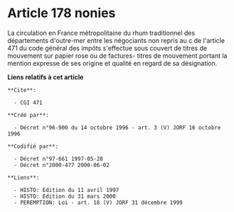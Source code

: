 # Article 178 nonies

La circulation en France métropolitaine du rhum traditionnel des départements d'outre-mer entre les négociants non repris au
c de l'article 471 du code général des impôts s'effectue sous couvert de titres de mouvement sur papier rose ou de factures-
titres de mouvement portant la mention expresse de ses origine et qualité en regard de sa désignation.

**Liens relatifs à cet article**

	**Cite**:

	  - CGI 471

	**Créé par**:

	  - Décret n°96-900 du 14 octobre 1996 - art. 3 (V) JORF 16 octobre 1996

	**Codifié par**:

	  - Décret n°97-661 1997-05-28
	  - Décret n°2000-477 2000-06-02

	**Liens**:

	  - HISTO: Edition du 11 avril 1997
	  - HISTO: Edition du 31 mars 2000
	  - PEREMPTION: Loi - art. 18 (V) JORF 31 décembre 1999
